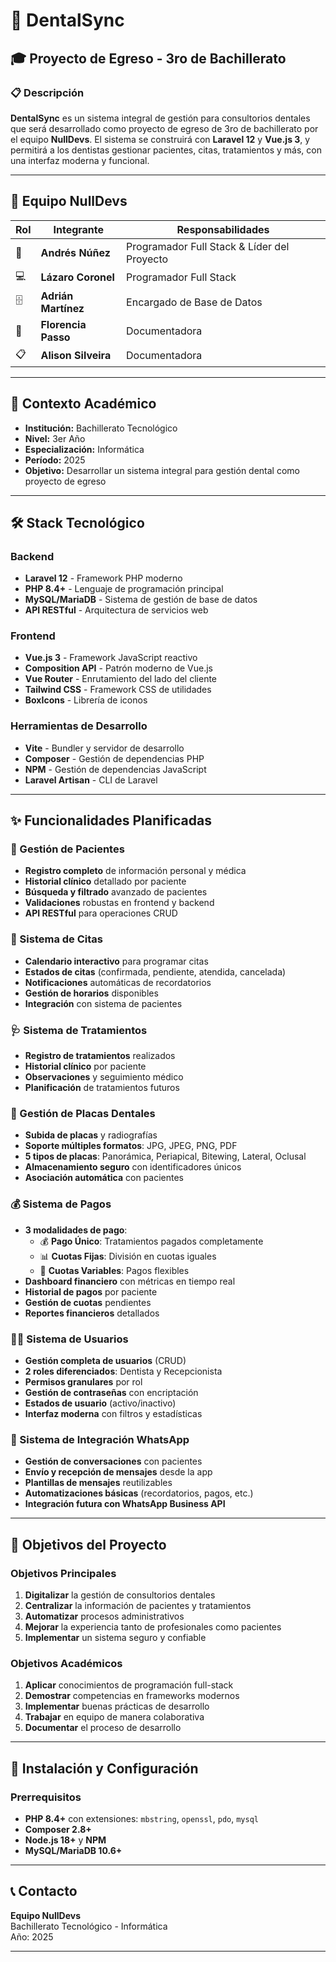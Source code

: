 # 🦷 DentalSync

## 🎓 Proyecto de Egreso - 3ro de Bachillerato

### 📋 Descripción

**DentalSync** es un sistema integral de gestión para consultorios dentales que será desarrollado como proyecto de egreso de 3ro de bachillerato por el equipo **NullDevs**. El sistema se construirá con **Laravel 12** y **Vue.js 3**, y permitirá a los dentistas gestionar pacientes, citas, tratamientos y más, con una interfaz moderna y funcional.

---

## 👥 Equipo NullDevs

| Rol | Integrante | Responsabilidades |
|-----|------------|-------------------|
| 🚀 | **Andrés Núñez** | Programador Full Stack & Líder del Proyecto |
| 💻 | **Lázaro Coronel** | Programador Full Stack |
| 🗄️ | **Adrián Martínez** | Encargado de Base de Datos |
| 📝 | **Florencia Passo** | Documentadora |
| 📋 | **Alison Silveira** | Documentadora |

---

## 🎯 Contexto Académico

- **Institución:** Bachillerato Tecnológico
- **Nivel:** 3er Año
- **Especialización:** Informática
- **Período:** 2025
- **Objetivo:** Desarrollar un sistema integral para gestión dental como proyecto de egreso

---

## 🛠️ Stack Tecnológico

### Backend
- **Laravel 12** - Framework PHP moderno
- **PHP 8.4+** - Lenguaje de programación principal
- **MySQL/MariaDB** - Sistema de gestión de base de datos
- **API RESTful** - Arquitectura de servicios web

### Frontend
- **Vue.js 3** - Framework JavaScript reactivo
- **Composition API** - Patrón moderno de Vue.js
- **Vue Router** - Enrutamiento del lado del cliente
- **Tailwind CSS** - Framework CSS de utilidades
- **BoxIcons** - Librería de iconos

### Herramientas de Desarrollo
- **Vite** - Bundler y servidor de desarrollo
- **Composer** - Gestión de dependencias PHP
- **NPM** - Gestión de dependencias JavaScript
- **Laravel Artisan** - CLI de Laravel

---

## ✨ Funcionalidades Planificadas

### 🏥 Gestión de Pacientes
- **Registro completo** de información personal y médica
- **Historial clínico** detallado por paciente
- **Búsqueda y filtrado** avanzado de pacientes
- **Validaciones** robustas en frontend y backend
- **API RESTful** para operaciones CRUD

### 📅 Sistema de Citas
- **Calendario interactivo** para programar citas
- **Estados de citas** (confirmada, pendiente, atendida, cancelada)
- **Notificaciones** automáticas de recordatorios
- **Gestión de horarios** disponibles
- **Integración** con sistema de pacientes

### 🩺 Sistema de Tratamientos
- **Registro de tratamientos** realizados
- **Historial clínico** por paciente
- **Observaciones** y seguimiento médico
- **Planificación** de tratamientos futuros

### 🦷 Gestión de Placas Dentales
- **Subida de placas** y radiografías
- **Soporte múltiples formatos**: JPG, JPEG, PNG, PDF
- **5 tipos de placas**: Panorámica, Periapical, Bitewing, Lateral, Oclusal
- **Almacenamiento seguro** con identificadores únicos
- **Asociación automática** con pacientes

### 💰 Sistema de Pagos
- **3 modalidades de pago**:
  - 💰 **Pago Único**: Tratamientos pagados completamente
  - 📊 **Cuotas Fijas**: División en cuotas iguales
  - 🔄 **Cuotas Variables**: Pagos flexibles
- **Dashboard financiero** con métricas en tiempo real
- **Historial de pagos** por paciente
- **Gestión de cuotas** pendientes
- **Reportes financieros** detallados

### 👨‍💻 Sistema de Usuarios
- **Gestión completa de usuarios** (CRUD)
- **2 roles diferenciados**: Dentista y Recepcionista
- **Permisos granulares** por rol
- **Gestión de contraseñas** con encriptación
- **Estados de usuario** (activo/inactivo)
- **Interfaz moderna** con filtros y estadísticas

### 📱 Sistema de Integración WhatsApp
- **Gestión de conversaciones** con pacientes
- **Envío y recepción de mensajes** desde la app
- **Plantillas de mensajes** reutilizables
- **Automatizaciones básicas** (recordatorios, pagos, etc.)
- **Integración futura con WhatsApp Business API**

---

## 🎯 Objetivos del Proyecto

### Objetivos Principales
1. **Digitalizar** la gestión de consultorios dentales
2. **Centralizar** la información de pacientes y tratamientos
3. **Automatizar** procesos administrativos
4. **Mejorar** la experiencia tanto de profesionales como pacientes
5. **Implementar** un sistema seguro y confiable

### Objetivos Académicos
1. **Aplicar** conocimientos de programación full-stack
2. **Demostrar** competencias en frameworks modernos
3. **Implementar** buenas prácticas de desarrollo
4. **Trabajar** en equipo de manera colaborativa
5. **Documentar** el proceso de desarrollo

---

## 🚀 Instalación y Configuración

### Prerrequisitos

- **PHP 8.4+** con extensiones: `mbstring`, `openssl`, `pdo`, `mysql`
- **Composer 2.8+**
- **Node.js 18+** y **NPM**
- **MySQL/MariaDB 10.6+**

---

## 📞 Contacto

**Equipo NullDevs**  
Bachillerato Tecnológico - Informática  
Año: 2025

---
